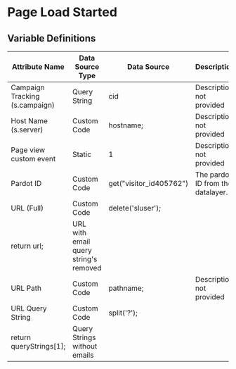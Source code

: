 # Page Load Started

### 

## Variable Definitions

| Attribute Name|Data Source Type|Data Source|Description|
| --- | --- | --- | --- |
|Campaign Tracking (s.campaign)|Query String|cid|Description not provided|
|Host Name (s.server)|Custom Code|hostname;|Description not provided|
|Page view custom event|Static|1|Description not provided|
|Pardot ID|Custom Code|get("visitor_id405762")|The pardot ID from the datalayer.|
|URL (Full)|Custom Code|delete('sluser');
return url;|URL with email query string's removed|
|URL Path|Custom Code|pathname;|Description not provided|
|URL Query String|Custom Code|split('?');
return queryStrings[1];|Query Strings without emails|



